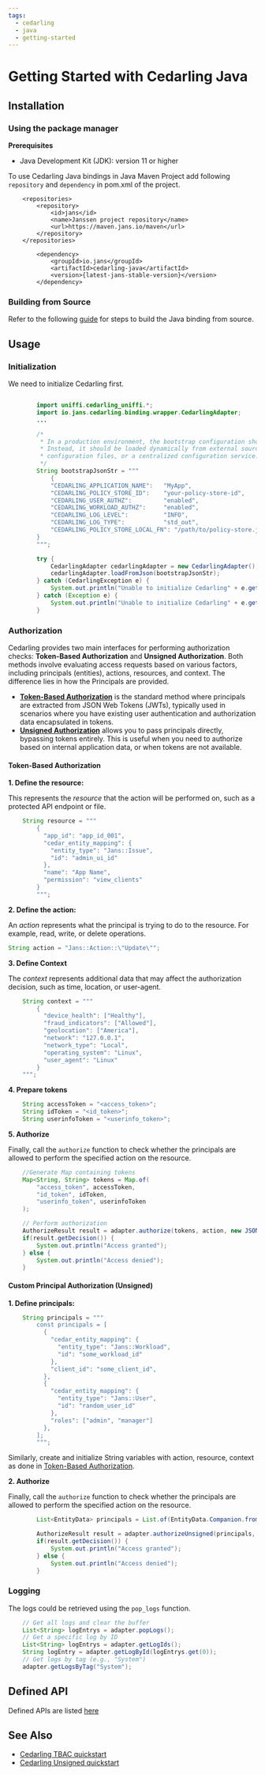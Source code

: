 ```yaml
---
tags:
  - cedarling
  - java
  - getting-started
---
```


# Getting Started with Cedarling Java

## Installation

### Using the package manager

**Prerequisites**

- Java Development Kit (JDK): version 11 or higher

To use Cedarling Java bindings in Java Maven Project add following 
`repository` and `dependency` in pom.xml of the project.

```declarative
    <repositories>
        <repository>
            <id>jans</id>
            <name>Janssen project repository</name>
            <url>https://maven.jans.io/maven</url>
        </repository>
    </repositories>
```

```declarative
        <dependency>
            <groupId>io.jans</groupId>
            <artifactId>cedarling-java</artifactId>
            <version>{latest-jans-stable-version}</version>
        </dependency>
```

### Building from Source

Refer to the following [guide](../uniffi/cedarling-kotlin.md#building-from-source) for steps to build the Java binding from source.


## Usage

### Initialization

We need to initialize Cedarling first.

```java

        import uniffi.cedarling_uniffi.*;
        import io.jans.cedarling.binding.wrapper.CedarlingAdapter;
        ...

        /*
         * In a production environment, the bootstrap configuration should not be hardcoded.
         * Instead, it should be loaded dynamically from external sources such as environment variables,
         * configuration files, or a centralized configuration service.
         */
        String bootstrapJsonStr = """
            {
            "CEDARLING_APPLICATION_NAME":   "MyApp",
            "CEDARLING_POLICY_STORE_ID":    "your-policy-store-id",
            "CEDARLING_USER_AUTHZ":         "enabled",
            "CEDARLING_WORKLOAD_AUTHZ":     "enabled",
            "CEDARLING_LOG_LEVEL":          "INFO",
            "CEDARLING_LOG_TYPE":           "std_out",
            "CEDARLING_POLICY_STORE_LOCAL_FN": "/path/to/policy-store.json"
        }
        """;

        try {
            CedarlingAdapter cedarlingAdapter = new CedarlingAdapter();
            cedarlingAdapter.loadFromJson(bootstrapJsonStr);
        } catch (CedarlingException e) {
            System.out.println("Unable to initialize Cedarling" + e.getMessage());
        } catch (Exception e) {
            System.out.println("Unable to initialize Cedarling" + e.getMessage());
        }

```

### Authorization

Cedarling provides two main interfaces for performing authorization checks: **Token-Based Authorization** and **Unsigned Authorization**. Both methods involve evaluating access requests based on various factors, including principals (entities), actions, resources, and context. The difference lies in how the Principals are provided.

- [**Token-Based Authorization**](#token-based-authorization) is the standard method where principals are extracted from JSON Web Tokens (JWTs), typically used in scenarios where you have existing user authentication and authorization data encapsulated in tokens.
- [**Unsigned Authorization**](#unsigned-authorization) allows you to pass principals directly, bypassing tokens entirely. This is useful when you need to authorize based on internal application data, or when tokens are not available.


#### Token-Based Authorization

**1. Define the resource:**

This represents the _resource_ that the action will be performed on, such as a protected API endpoint or file.

```java
    String resource = """
        {
          "app_id": "app_id_001",
          "cedar_entity_mapping": {
            "entity_type": "Jans::Issue",
            "id": "admin_ui_id"
          },
          "name": "App Name",
          "permission": "view_clients"
        }
        """;
```

**2. Define the action:**

An _action_ represents what the principal is trying to do to the resource. For example, read, write, or delete operations.

```java
String action = "Jans::Action::\"Update\"";
```

**3. Define Context**

The _context_ represents additional data that may affect the authorization decision, such as time, location, or user-agent.

```java
    String context = """
        {
          "device_health": ["Healthy"],
          "fraud_indicators": ["Allowed"],
          "geolocation": ["America"],
          "network": "127.0.0.1",
          "network_type": "Local",
          "operating_system": "Linux",
          "user_agent": "Linux"
        }
    """;
```

**4. Prepare tokens**

```java
    String accessToken = "<access_token>";
    String idToken = "<id_token>";
    String userinfoToken = "<userinfo_token>";
```

**5. Authorize**

Finally, call the `authorize` function to check whether the principals are allowed to perform the specified action on the resource.

```java
    //Generate Map containing tokens
    Map<String, String> tokens = Map.of(
        "access_token", accessToken,
        "id_token", idToken,
        "userinfo_token", userinfoToken
    );

    // Perform authorization
    AuthorizeResult result = adapter.authorize(tokens, action, new JSONObject(resource), new JSONObject(context));
    if(result.getDecision()) {
        System.out.println("Access granted");
    } else {
        System.out.println("Access denied");
    }
```

#### Custom Principal Authorization (Unsigned)

**1. Define principals:**

```java
    String principals = """
        const principals = [
          {
            "cedar_entity_mapping": {
              "entity_type": "Jans::Workload",
              "id": "some_workload_id"
            },
            "client_id": "some_client_id",
          },
          {
            "cedar_entity_mapping": {
              "entity_type": "Jans::User",
              "id": "random_user_id"
            },
            "roles": ["admin", "manager"]
          },
        ];
        """;
```

Similarly, create and initialize String variables with action, resource, context as done in [Token-Based Authorization](#token-based-authorization).

**2. Authorize**

Finally, call the `authorize` function to check whether the principals are allowed to perform the specified action on the resource.

```java
        List<EntityData> principals = List.of(EntityData.Companion.fromJson(principals));

        AuthorizeResult result = adapter.authorizeUnsigned(principals, action, new JSONObject(resource), new JSONObject(context));
        if(result.getDecision()) {
            System.out.println("Access granted");
        } else {
            System.out.println("Access denied");
        }
```

### Logging

The logs could be retrieved using the `pop_logs` function.

```java
    // Get all logs and clear the buffer
    List<String> logEntrys = adapter.popLogs();
    // Get a specific log by ID
    List<String> logEntrys = adapter.getLogIds();
    String logEntry = adapter.getLogById(logEntrys.get(0));
    // Get logs by tag (e.g., "System")
    adapter.getLogsByTag("System");
```

## Defined API

Defined APIs are listed [here](https://janssenproject.github.io/developer-docs/jans-cedarling/bindings/cedarling-java/io/jans/cedarling/binding/wrapper/CedarlingAdapter.html)

## See Also

- [Cedarling TBAC quickstart](../cedarling-quick-start.md#implement-rbac-using-signed-tokens-tbac)
- [Cedarling Unsigned quickstart](../cedarling-quick-start.md#step-1-create-the-cedar-policy-and-schema)


